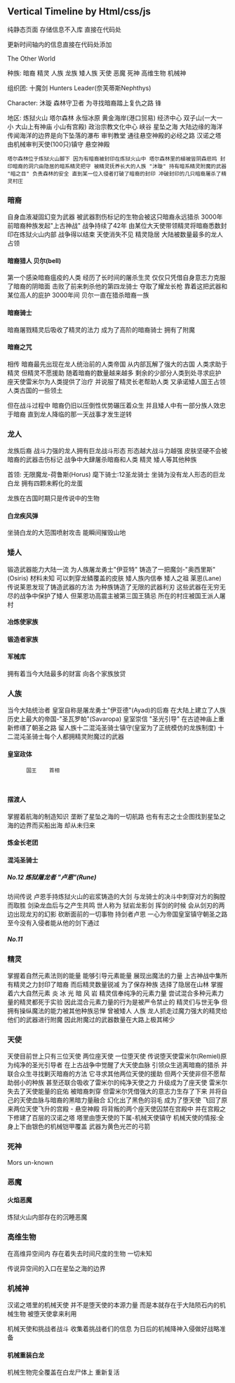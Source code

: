 ## Vertical Timeline by Html/css/js

纯静态页面  存储信息不入库 直接在代码处

更新时间轴内的信息直接在代码处添加 

The Other World 

种族:
 暗裔
 精灵
 人族
 龙族
 矮人族
 天使
 恶魔
 死神
 高维生物
 机械神


组织团:
    十魔剑
    Hunters Leader(奈芙蒂斯Nephthys)

Character: 
 沐璇 森林守卫者 为寻找暗裔踏上复仇之路
 锋

地区:
 炼狱火山 
    塔尔森林 
 永恒冰原
 黄金海岸(港口贸易) 经济中心
 双子山(一大一小 大山上有神庙 小山有宫殿) 政治宗教文化中心
 峡谷
 星坠之海
    大陆边缘的海洋 传闻海洋的边界是向下坠落的瀑布 
 审判教堂 通往悬空神殿的必经之路 汉诺之塔 由机械审判天使(100只)镇守 
 悬空神殿
 
    塔尔森林位于炼狱火山脚下 因为有暗裔被封印在炼狱火山中 塔尔森林里的植被皆阴森悲鸣 封印暗裔的洞穴由隐居的暗系精灵把守 被精灵抚养长大的人族 "沐璇" 持有暗系精灵附魔的武器 "暗之目" 负责森林的安全 直到某一位入侵者打破了暗裔的封印 冲破封印的几只暗裔屠杀了精灵村庄 



### 暗裔

自身血液凝固幻变为武器 被武器割伤标记的生物会被这只暗裔永远猎杀 3000年前暗裔种族发起"上古神战" 战争持续了42年 由某位大天使带领精灵将暗裔悉数封印在炼狱火山内部 战争得以结束 天使消失不见 精灵隐居 大陆被数量最多的龙人占领

#### 暗裔猎人 贝尔(bell)

第一个感染暗裔瘟疫的人类 经历了长时间的屠杀生灵 仅仅只凭借自身意志力克服了暗裔的阴暗面 击败了前来刺杀他的第四龙骑士 夺取了耀龙长枪 靠着这把武器和某位高人的庇护 3000年间 贝尔一直在猎杀暗裔一族 

#### 暗裔骑士 

暗裔屠戮精灵后吸收了精灵的法力 成为了高阶的暗裔骑士 拥有了附魔

#### 暗裔之咒

相传 暗裔最先出现在龙人统治前的人类帝国 从内部瓦解了强大的古国 人类求助于精灵 但精灵不愿援助  随着暗裔的数量越来越多 剩余的少部分人类到处寻求庇护 座天使雷米尔为人类提供了治疗 并说服了精灵长老帮助人类 又承诺矮人国王占领人类古国的一些领土

但在战斗过程中 暗裔仍旧以压倒性优势碾压着众生 并且矮人中有一部分族人效忠于暗裔 直到龙人降临的那一天战事才发生逆转

### 龙人

龙族后裔 战斗力强的龙人拥有巨龙战斗形态 形态越大战斗力越强 皮肤坚硬不会被暗裔的武器击伤标记 战争中大肆屠杀暗裔和人类 精灵 矮人等其他种族 

首领: 无限魔龙-荷鲁斯(Horus) 麾下骑士:12圣龙骑士 坐骑为没有龙人形态的巨龙白龙 拥有四颗未孵化的龙蛋

龙族在古国时期只是传说中的生物

#### 白龙疾风弹

坐骑白龙的大范围喷射攻击 能瞬间摧毁山地

### 矮人 

锻造武器能力大陆一流 为人族屠龙勇士"伊亚特" 铸造了一把魔剑-"奥西里斯"(Osiris) 材料未知 可以刺穿龙鳞覆盖的皮肤 矮人族内信奉 矮人之祖 莱恩(Lane) 传说莱恩发现了铸造武器的方法 为种族铸造了无限的武器利刃 这些武器在无穷无尽的战争中保护了矮人 但莱恩功高震主被第三国王猜忌 所在的村庄被国王派人屠村

#### 冶炼使家族


#### 锻造者家族


#### 军械库

拥有着当今大陆最多的财富 向各个家族放贷

### 人族

当今大陆统治者 皇室自称是屠龙勇士"伊亚德"(Ayad)的后裔 在大陆上建立了人族历史上最大的帝国-"圣瓦罗帕"(Savaropa) 皇室崇信 "圣光引导" 在古迹神庙上重新修缮了朝圣之路 留人族十二混沌圣骑士镇守(皇室为了正统模仿的龙族制度) 十二混沌圣骑士每个人都拥精灵附魔过的武器

#### 皇室政体

```
      国王    首相
   
   
```

#### 摆渡人

掌握着航海的制造知识 垄断了星坠之海的一切航路 也有有志之士企图找到星坠之海的边界而买船出海 却从未归来

#### 炼金长老团

#### 混沌圣骑士

##### No.12 炼狱屠龙者 "卢恩"(Rune)

坊间传说 卢恩手持炼狱火山的岩浆铸造的大剑 与龙骑士的决斗中刺穿对方的胸膛而取胜 剑染龙血后与之产生共鸣 世人称为 狱岩龙影剑 挥剑的时候 会从剑刃的两边出现龙刃的幻影 砍断面前的一切事物 持剑者卢恩 一心为帝国皇室镇守朝圣之路 至今没有入侵者能从他的剑下通过 

##### No.11 

### 精灵

掌握着自然元素法则的能量 能够引导元素能量 展现出魔法的力量 上古神战中集所有精灵之力封印了暗裔 而后精灵数量锐减 为了保存种族 选择了隐居在山林 掌握着六大自然元素 炎 冰 光 暗 风 岩 精灵信奉纯净的元素力量 尝试混合多种元素力量的精灵都死于实验 因此混合元素力量的行为是被严令禁止的 精灵们与世无争 但拥有操纵魔法的能力被其他种族忌惮 曾被矮人 人族 龙人抓走过魔力强大的精灵给他们的武器进行附魔 因此附魔过的武器数量在大路上极其稀少


### 天使

天使目前世上只有三位天使 两位座天使 一位堕天使 传说堕天使雷米尔(Remiel)原为纯净的圣光引导者 在上古战争中觉醒了大天使血脉 引领众生逃离暗裔的猎杀 并联合众生寻找剿灭暗裔的方法 它寻求其他两位天使的援助 但两个天使非但不愿帮助弱小的种族 甚至还联合吸收了雷米尔的纯净天使之力 升级成为了座天使 雷米尔失去了天使能量的庇佑 被暗裔刺穿 但雷米尔凭借强大的意志力生存了下来 并将自己的天使血脉与暗裔的黑暗力量融合 幻化出了黑色的羽毛 成为了堕天使 飞回了原来两位天使飞升的宫殿 - 悬空神殿 将背叛的两个座天使囚禁在宫殿中 并在宫殿之下修建了百层的汉诺之塔 塔里由堕天使的下属-机械天使镇守 机械天使的情报:全身上下由银色的机械铠甲覆盖 武器为黄色光芒的弓箭 

### 死神

Mors un-known


### 恶魔

#### 火焰恶魔 

炼狱火山内部存在的沉睡恶魔

### 高维生物

在高维异空间内 存在着失去时间尺度的生物 一切未知

传说异空间的入口在星坠之海的边界

### 机械神

汉诺之塔里的机械天使 并不是堕天使的本源力量  而是本就存在于大陆陨石内的机械生物 被堕天使拿来利用

机械天使和挑战者战斗 收集着挑战者们的信息 为日后的机械降神入侵做好战略准备

#### 机械重装白龙

机械生物完全覆盖在白龙尸体上 重新复活